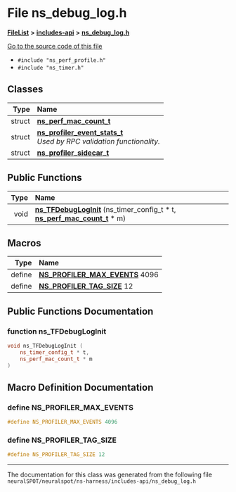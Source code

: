 

# File ns\_debug\_log.h



[**FileList**](files.md) **>** [**includes-api**](dir_5a7ca3359baeaf8be53d9a3d1e900244.md) **>** [**ns\_debug\_log.h**](ns__debug__log_8h.md)

[Go to the source code of this file](ns__debug__log_8h_source.md)



* `#include "ns_perf_profile.h"`
* `#include "ns_timer.h"`















## Classes

| Type | Name |
| ---: | :--- |
| struct | [**ns\_perf\_mac\_count\_t**](structns__perf__mac__count__t.md) <br> |
| struct | [**ns\_profiler\_event\_stats\_t**](structns__profiler__event__stats__t.md) <br>_Used by RPC validation functionality._  |
| struct | [**ns\_profiler\_sidecar\_t**](structns__profiler__sidecar__t.md) <br> |






















## Public Functions

| Type | Name |
| ---: | :--- |
|  void | [**ns\_TFDebugLogInit**](#function-ns_tfdebugloginit) (ns\_timer\_config\_t \* t, [**ns\_perf\_mac\_count\_t**](structns__perf__mac__count__t.md) \* m) <br> |



























## Macros

| Type | Name |
| ---: | :--- |
| define  | [**NS\_PROFILER\_MAX\_EVENTS**](ns__debug__log_8h.md#define-ns_profiler_max_events)  4096<br> |
| define  | [**NS\_PROFILER\_TAG\_SIZE**](ns__debug__log_8h.md#define-ns_profiler_tag_size)  12<br> |

## Public Functions Documentation




### function ns\_TFDebugLogInit 

```C++
void ns_TFDebugLogInit (
    ns_timer_config_t * t,
    ns_perf_mac_count_t * m
) 
```



## Macro Definition Documentation





### define NS\_PROFILER\_MAX\_EVENTS 

```C++
#define NS_PROFILER_MAX_EVENTS 4096
```






### define NS\_PROFILER\_TAG\_SIZE 

```C++
#define NS_PROFILER_TAG_SIZE 12
```




------------------------------
The documentation for this class was generated from the following file `neuralSPOT/neuralspot/ns-harness/includes-api/ns_debug_log.h`

